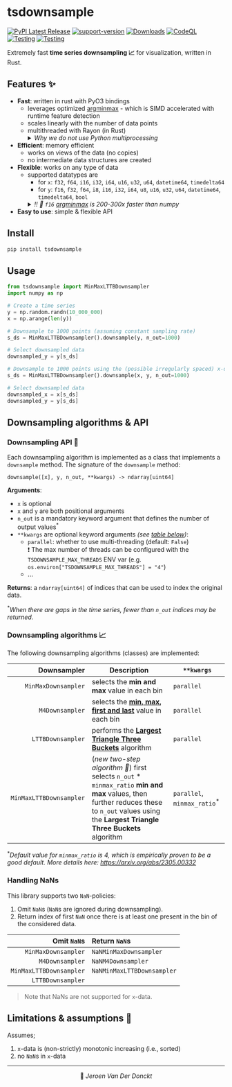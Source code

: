 # tsdownsample

[![PyPI Latest Release](https://img.shields.io/pypi/v/tsdownsample.svg)](https://pypi.org/project/tsdownsample/)
[![support-version](https://img.shields.io/pypi/pyversions/tsdownsample)](https://img.shields.io/pypi/pyversions/tsdownsample)
[![Downloads](https://static.pepy.tech/badge/tsdownsample)](https://pepy.tech/project/tsdownsample)
[![CodeQL](https://github.com/predict-idlab/tsdownsample/actions/workflows/codeql.yml/badge.svg)](https://github.com/predict-idlab/tsdownsample/actions/workflows/codeql.yml)
[![Testing](https://github.com/predict-idlab/tsdownsample/actions/workflows/ci-downsample_rs.yml/badge.svg)](https://github.com/predict-idlab/tsdownsample/actions/workflows/ci-downsample_rs.yml)
[![Testing](https://github.com/predict-idlab/tsdownsample/actions/workflows/ci-tsdownsample.yml/badge.svg)](https://github.com/predict-idlab/tsdownsample/actions/workflows/ci-tsdownsample.yml)

<!-- TODO: codecov -->

Extremely fast **time series downsampling 📈** for visualization, written in Rust.

## Features ✨

- **Fast**: written in rust with PyO3 bindings
  - leverages optimized [argminmax](https://github.com/jvdd/argminmax) - which is SIMD accelerated with runtime feature detection
  - scales linearly with the number of data points
  <!-- TODO check if it scales sublinearly -->
  - multithreaded with Rayon (in Rust)
    <details>
      <summary><i>Why we do not use Python multiprocessing</i></summary>
      Citing the <a href="https://pyo3.rs/v0.17.3/parallelism.html">PyO3 docs on parallelism</a>:<br>
      <blockquote>
          CPython has the infamous Global Interpreter Lock, which prevents several threads from executing Python bytecode in parallel. This makes threading in Python a bad fit for CPU-bound tasks and often forces developers to accept the overhead of multiprocessing.
      </blockquote>
      In Rust - which is a compiled language - there is no GIL, so CPU-bound tasks can be parallelized (with <a href="https://github.com/rayon-rs/rayon">Rayon</a>) with little to no overhead.
    </details>
- **Efficient**: memory efficient
  - works on views of the data (no copies)
  - no intermediate data structures are created
- **Flexible**: works on any type of data
  - supported datatypes are
    - for `x`: `f32`, `f64`, `i16`, `i32`, `i64`, `u16`, `u32`, `u64`, `datetime64`, `timedelta64`
    - for `y`: `f16`, `f32`, `f64`, `i8`, `i16`, `i32`, `i64`, `u8`, `u16`, `u32`, `u64`, `datetime64`, `timedelta64`, `bool`
    <details>
      <summary><i>!! 🚀 <code>f16</code> <a href="https://github.com/jvdd/argminmax">argminmax</a> is 200-300x faster than numpy</i></summary>
      In contrast with all other data types above, <code>f16</code> is *not* hardware supported (i.e., no instructions for f16) by most modern CPUs!! <br>
      🐌 Programming languages facilitate support for this datatype by either (i) upcasting to <u>f32</u> or (ii) using a software implementation. <br>
      💡 As for argminmax, only comparisons are needed - and thus no arithmetic operations - creating a <u>symmetrical ordinal mapping from <code>f16</code> to <code>i16</code></u> is sufficient. This mapping allows to use the hardware supported scalar and SIMD <code>i16</code> instructions - while not producing any memory overhead 🎉 <br>
      <i>More details are described in <a href="https://github.com/jvdd/argminmax/pull/1">argminmax PR #1</a>.</i>
    </details>
- **Easy to use**: simple & flexible API

## Install

```bash
pip install tsdownsample
```

## Usage

```python
from tsdownsample import MinMaxLTTBDownsampler
import numpy as np

# Create a time series
y = np.random.randn(10_000_000)
x = np.arange(len(y))

# Downsample to 1000 points (assuming constant sampling rate)
s_ds = MinMaxLTTBDownsampler().downsample(y, n_out=1000)

# Select downsampled data
downsampled_y = y[s_ds]

# Downsample to 1000 points using the (possible irregularly spaced) x-data
s_ds = MinMaxLTTBDownsampler().downsample(x, y, n_out=1000)

# Select downsampled data
downsampled_x = x[s_ds]
downsampled_y = y[s_ds]
```

## Downsampling algorithms & API

### Downsampling API 📑

Each downsampling algorithm is implemented as a class that implements a `downsample` method.
The signature of the `downsample` method:

```
downsample([x], y, n_out, **kwargs) -> ndarray[uint64]
```

**Arguments**:

- `x` is optional
- `x` and `y` are both positional arguments
- `n_out` is a mandatory keyword argument that defines the number of output values<sup>*</sup>
- `**kwargs` are optional keyword arguments *(see [table below](#downsampling-algorithms-📈))*:
  - `parallel`: whether to use multi-threading (default: `False`)  
     ❗ The max number of threads can be configured with the `TSDOWNSAMPLE_MAX_THREADS` ENV var (e.g. `os.environ["TSDOWNSAMPLE_MAX_THREADS"] = "4"`)
  - ...

**Returns**: a `ndarray[uint64]` of indices that can be used to index the original data.

<sup>\*</sup><i>When there are gaps in the time series, fewer than `n_out` indices may be returned.</i>

### Downsampling algorithms 📈

The following downsampling algorithms (classes) are implemented:

| Downsampler | Description | `**kwargs` |
| ---:| --- |--- |
| `MinMaxDownsampler` | selects the **min and max** value in each bin | `parallel` |
| `M4Downsampler` | selects the [**min, max, first and last**](https://dl.acm.org/doi/pdf/10.14778/2732951.2732953) value in each bin | `parallel` |
| `LTTBDownsampler` | performs the [**Largest Triangle Three Buckets**](https://skemman.is/bitstream/1946/15343/3/SS_MSthesis.pdf) algorithm | `parallel` |
| `MinMaxLTTBDownsampler` | (*new two-step algorithm 🎉*) first selects `n_out` * `minmax_ratio` **min and max** values, then further reduces these to `n_out` values using the **Largest Triangle Three Buckets** algorithm | `parallel`, `minmax_ratio`<sup>*</sup> |

<sup>*</sup><i>Default value for `minmax_ratio` is 4, which is empirically proven to be a good default. More details here: https://arxiv.org/abs/2305.00332</i>

### Handling NaNs

This library supports two `NaN`-policies:

1. Omit `NaN`s (`NaN`s are ignored during downsampling).
2. Return index of first `NaN` once there is at least one present in the bin of the considered data.

|             Omit `NaN`s | Return `NaN`s              |
| ----------------------: | :------------------------- |
|     `MinMaxDownsampler` | `NaNMinMaxDownsampler`     |
|         `M4Downsampler` | `NaNM4Downsampler`         |
| `MinMaxLTTBDownsampler` | `NaNMinMaxLTTBDownsampler` |
|       `LTTBDownsampler` |                            |

> Note that NaNs are not supported for `x`-data.

## Limitations & assumptions 🚨

Assumes;

1. `x`-data is (non-strictly) monotonic increasing (i.e., sorted)
2. no `NaN`s in `x`-data

---

<p align="center">
👤 <i>Jeroen Van Der Donckt</i>
</p>
